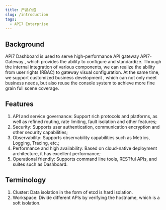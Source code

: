 ```yaml
---
title: 产品介绍
slug: /introduction
tags:
  - API7 Enterprise
---
```


## Background

API7 Dashboard is used to serve high-performance API gateway API7-Gateway , which provides the ability to configure and standardize. Through the internal integration of various components, we can realize the ability from user rights (RBAC) to gateway visual configuration. At the same time, we support customized business development , which can not only meet business needs, but also reuse the console system to achieve more fine grain full scene coverage.

## Features

1. API and service governance: Support rich protocols and platforms, as well as refined routing, rate limiting, fault isolation and other features;
2. Security: Supports user authentication, communication encryption and other security capabilities;
3. Observability: Supports observability capabilities such as Metrics, Logging, Tracing, etc.;
4. Performance and high availability: Based on cloud-native deployment architecture, it has excellent performance;
5. Operational friendly: Supports command line tools, RESTful APIs, and suites such as Dashboard.

## Terminology

1. Cluster: Data isolation in the form of etcd is hard isolation.
2. Workspace: Divide different APIs by verifying the hostname, which is a soft isolation.
